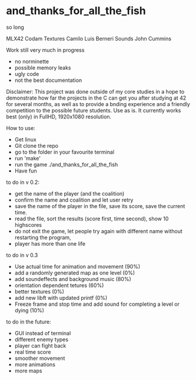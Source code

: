 # and_thanks_for_all_the_fish
so long

MLX42 Codam
Textures Camilo Luis Berneri
Sounds John Cummins


Work still very much in progress
- no norminette
- possible memory leaks
- ugly code
- not the best documentation

Disclaimer:
This project was done outside of my core studies in a hope to demonstrate how far the projects in the C can get you after studying at 42 for several months, as well as to provide a bnding experience and a friendly competition to the possible future students. Use as is. It currently works best (only) in FullHD, 1920x1080 resolution.

How to use:
- Get linux
- Git clone the repo
- go to the folder in your favourite terminal
- run 'make'
- run the game ./and_thanks_for_all_the_fish
- Have fun

to do in v 0.2:

- get the name of the player (and the coalition)
- confirm the name and coalition and let user retry
- save the name of the player in the file, save its score, save the current time.
- read the file, sort the results (score first, time second), show 10 highscores
- do not exit the game, let people try again with different name without restarting the program,
- player has more than one life

to do in v 0.3

- Use actual time for animation and movement (90%)
- add a randomly generated map as one level (0%)
- add soundeffects and background music (80%)
- orientation dependent tetures (60%)
- better textures (0%)
- add new libft with updated printf (0%)
- Freeze frame and stop time and add sound for completing a level or dying (10%)

to do in the future:

- GUI instead of terminal
- different enemy types
- player can fight back
- real time score
- smoother movement
- more animations
- more maps
